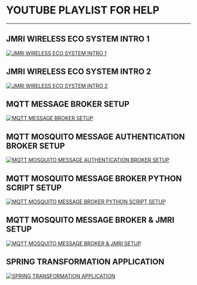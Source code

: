 # YOUTUBE PLAYLIST FOR HELP 

----

## JMRI WIRELESS ECO SYSTEM INTRO 1
[![JMRI WIRELESS ECO SYSTEM INTRO 1](http://img.youtube.com/vi/aoIps5_H_so/0.jpg)](https://www.youtube.com/watch?v=aoIps5_H_so "JMRI WIRELESS ECO SYSTEM INTRO")

## JMRI WIRELESS ECO SYSTEM INTRO 2
[![JMRI WIRELESS ECO SYSTEM INTRO 2](http://img.youtube.com/vi/ee2XXXB5__w/0.jpg)](https://www.youtube.com/watch?v=ee2XXXB5__w "JMRI WIRELESS ECO SYSTEM INTRO")

## MQTT MESSAGE BROKER SETUP
[![MQTT MESSAGE BROKER SETUP](http://img.youtube.com/vi/eN9BI_FViZA/0.jpg)](https://www.youtube.com/watch?v=eN9BI_FViZA "MQTT MOSQUITO MESSAGE BROKER SETUP")

## MQTT MOSQUITO MESSAGE AUTHENTICATION BROKER SETUP
[![MQTT MOSQUITO MESSAGE AUTHENTICATION BROKER SETUP](http://img.youtube.com/vi/uFoQLjLZz8k/0.jpg)](https://www.youtube.com/watch?v=uFoQLjLZz8k "MQTT MOSQUITO MESSAGE BROKER AUTHENTICATION SETUP")

## MQTT MOSQUITO MESSAGE BROKER PYTHON SCRIPT SETUP
[![MQTT MOSQUITO MESSAGE BROKER PYTHON SCRIPT SETUP](http://img.youtube.com/vi/dp5CUHZWWDE/0.jpg)](https://www.youtube.com/watch?v=dp5CUHZWWDE "MQTT MOSQUITO MESSAGE BROKER PYTHON SCRIPT SETUP")


## MQTT MOSQUITO MESSAGE BROKER & JMRI SETUP
[![MQTT MOSQUITO MESSAGE BROKER & JMRI SETUP](http://img.youtube.com/vi/7EvVaAfh_8A/0.jpg)](https://www.youtube.com/watch?v=7EvVaAfh_8A "MQTT MOSQUITO MESSAGE BROKER & JMRI SETUP")

## SPRING TRANSFORMATION APPLICATION
[![SPRING TRANSFORMATION APPLICATION](http://img.youtube.com/vi/KNe1Wl8QBbQ/0.jpg)](https://www.youtube.com/watch?v=KNe1Wl8QBbQ "JMRI TRANSFORMATION APPLICATION")